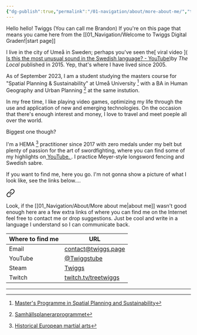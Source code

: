 ```yaml
---
{"dg-publish":true,"permalink":"/01-navigation/about/more-about-me/","title":"More about me","tags":["status/static"],"noteIcon":"","created":"Monday, December 18th 2023, 5:23:31 pm","updated":"2024-01-03T01:41:49.315+01:00"}
---
```



Hello hello! Twiggs (You can call me Brandon) If you're on this page that means you came here from the [[01_Navigation/Welcome to Twiggs Digital Graden!\|start page]]

I live in the city of Umeå in Sweden; perhaps you've seen the[ viral video ]( [Is this the most unusual sound in the Swedish language? - YouTube](https://www.youtube.com/watch?v=URgdIAz4QNg))by *The Local* published in 2015. Yep, that's where I have lived since 2005.

As of September 2023, I am a student studying the masters course for "Spatial Planning & Sustainability" at Umeå University  [^1] with a BA in Human Geography and Urban Planning [^2] at the same instution.

In my free time, I like playing video games, optimizing my life through the use and application of new and emerging technologies. On the occasion that there's enough interest and money, I love to travel and meet poeple all over the world.

Biggest one though?

I'm a HEMA [^3] practitioner since 2017 with zero medals under my belt but plenty of passion for the art of swordfighting, where you can find some of my highlights on[ YouTube. ](https://www.youtube.com/@Twiggstube). I practice Meyer-style longsword fencing and Swedish sabre.

If you want to find me, here you go. I'm not gonna show a picture of what I look like, see the links below….


<div class="transclusion internal-embed is-loaded"><a class="markdown-embed-link" href="/01-navigation/about/links-to-find-me-around-the-net/" aria-label="Open link"><svg xmlns="http://www.w3.org/2000/svg" width="24" height="24" viewBox="0 0 24 24" fill="none" stroke="currentColor" stroke-width="2" stroke-linecap="round" stroke-linejoin="round" class="svg-icon lucide-link"><path d="M10 13a5 5 0 0 0 7.54.54l3-3a5 5 0 0 0-7.07-7.07l-1.72 1.71"></path><path d="M14 11a5 5 0 0 0-7.54-.54l-3 3a5 5 0 0 0 7.07 7.07l1.71-1.71"></path></svg></a><div class="markdown-embed">





Look, if the [[01_Navigation/About/More about me\|about me]] wasn't good enough here are a few extra links of where you can find me on the Internet feel free to contact me or drop suggestions. Just be cool and write in a language I understand so I can communicate back.


| Where to find me | URL                               |
|--------------|-----------------------------------|
| Email        | contact@twiggs.page               |
| YouTube      | [@Twiggstube](https://www.youtube.com/@Twiggstube)   |
| Steam        | [Twiggs](https://steamcommunity.com/id/treetwiggs/)  |
| Twitch       | [twitch.tv/treetwiggs](https://www.twitch.tv/treetwiggs) |


</div></div>



-----

[^1]: [Master's Programme in Spatial Planning and Sustainability](https://www.umu.se/en/education/master/masters-programme-in-spatial-planning-and-sustainability/)
[^2]: [Samhällsplanerarprogrammet](https://www.umu.se/utbildning/program/samhallsplanerarprogrammet/)
[^3]:  [Historical European martial arts](https://en.wikipedia.org/wiki/Historical_European_martial_arts)